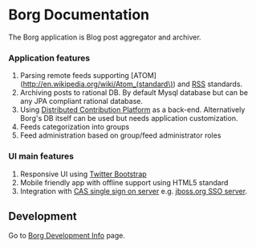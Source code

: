 Borg Documentation
==================

The Borg application is Blog post aggregator and archiver.

### Application features

1. Parsing remote feeds supporting [ATOM](http://en.wikipedia.org/wiki/Atom_(standard\)) and [RSS](http://en.wikipedia.org/wiki/RSS) standards.
2. Archiving posts to rational DB. By default Mysql database but can be any JPA compliant rational database.
3. Using [Distributed Contribution Platform](https://github.com/jbossorg/dcp-api) as a back-end. Alternatively Borg's DB itself can be used but needs application customization.
4. Feeds categorization into groups
5. Feed administration based on group/feed administrator roles

### UI main features

1. Responsive UI using [Twitter Bootstrap](http://twitter.github.com/bootstrap/)
2. Mobile friendly app with offline support using HTML5 standard
3. Integration with [CAS single sign on server](http://www.jasig.org/cas) e.g. [jboss.org SSO server](https://sso.jboss.org).


Development
-----------

Go to [Borg Development Info](development.md) page.

